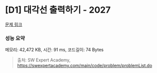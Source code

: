 # [D1] 대각선 출력하기 - 2027 

[문제 링크](https://swexpertacademy.com/main/code/problem/problemDetail.do?contestProbId=AV5QFuZ6As0DFAUq) 

### 성능 요약

메모리: 42,472 KB, 시간: 91 ms, 코드길이: 74 Bytes



> 출처: SW Expert Academy, https://swexpertacademy.com/main/code/problem/problemList.do
